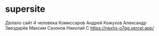# supersite
Делало сайт 4 человека 
Комиссаров Андрей
Кожухов Александр
Звездарёв Максим
Сазонов Николай
С
https://nextjs-o7qg.vercel.app/
